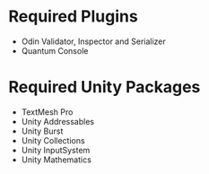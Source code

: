 ﻿# Required Plugins
- Odin Validator, Inspector and Serializer
- Quantum Console

# Required Unity Packages
- TextMesh Pro
- Unity Addressables
- Unity Burst
- Unity Collections
- Unity InputSystem
- Unity Mathematics